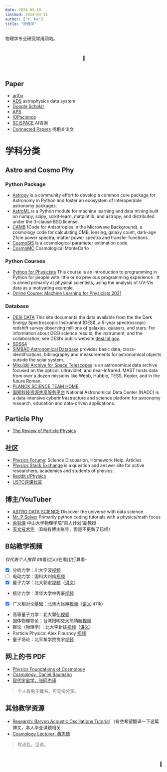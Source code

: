 ```yaml
---
date: 2024-03-10
lastmod: 2024-04-11
author: ["Y. He"]
title: "物理学"
---
```


物理学专业研究常用网站。

<!--more-->

<br><p style="text-align: center;">🌰</p><br>

## Paper 
- [arXiv](https://arxiv.org/)
- [ADS](https://ui.adsabs.harvard.edu/) astrophysics data system
- [Google Scholar](https://scholar.google.com/)
- [APS](https://www.aps.org/)
- [IOPscience](https://iopscience.iop.org/)
- [SCISPACE](https://typeset.io/) AI咨询
- [Connected Papers](https://www.connectedpapers.com/) 找相关论文

# 学科分类

## Astro and Cosmo Phy

### Python Package
- [Astropy](https://www.astropy.org/) is a community effort to develop a common core package for Astronomy in Python and foster an ecosystem of interoperable astronomy packages.
- [AstroML](https://www.astroml.org/index.html) is a Python module for machine learning and data mining built on numpy, scipy, scikit-learn, matplotlib, and astropy, and distributed under the 3-clause BSD license. 
- [CAMB](https://camb.readthedocs.io/en/latest/) (Code for Anisotropies in the Microwave Background), a cosmology code for calculating CMB, lensing, galaxy count, dark-age 21cm power spectra, matter power spectra and transfer functions. 
- [CosmoSIS](https://cosmosis.readthedocs.io/en/latest/) is a cosmological parameter estimation code.
- [CosmoMC](https://cosmologist.info/cosmomc/) Cosmological MonteCarlo
  
### Python Courses
- [Python for Physicists](https://lucydot.github.io/python_novice/) This course is an introduction to programming in Python for people with little or no previous programming experience . It is aimed primarily at physical scientists, using the analysis of UV-Vis data as a motivating example.
- [Online Course: Machine Learning for Physicists 2021](https://pad.gwdg.de/s/Machine_Learning_For_Physicists_2021)


### Database
- [DESI DATA](https://data.desi.lbl.gov/doc/) This site documents the data available from the the Dark Energy Spectroscopic Instrument (DESI), a 5-year spectroscopic redshift survey observing millions of galaxies, quasars, and stars. For information about DESI science results, the instrument, and the collaboration, see DESI’s public website [desi.lbl.gov](https://www.desi.lbl.gov/).
- [SDSS4](https://www.sdss4.org/)
- [SIMBAD Astronomical Database](https://simbad.unistra.fr/simbad/) provides basic data, cross-identifications, bibliography and measurements for astronomical objects outside the solar system.
- [ Mikulski Archive for Space Telescopes](https://archive.stsci.edu/)  is an astronomical data archive focused on the optical, ultraviolet, and near-infrared. MAST hosts data from over a dozen missions like Webb, Hubble, TESS, Kepler, and in the future Roman.
- [PLANCK SCIENCE TEAM HOME](https://www.cosmos.esa.int/web/planck)
- [国家科技资源共享服务平台](https://nadc.china-vo.org/?locale=zh_CN) National Astronomical Data Center (NADC) is a data intensive cyberinfrastructure and science platform for astronomy research, education and data-driven applications. 

## Particle Phy

- [The Review of Particle Physics](https://pdg.lbl.gov/)

## 社区
- [Physics Forums](https://www.physicsforums.com/): Science Discussion, Homework Help, Articles
- [Physics Stack Exchange](https://physics.stackexchange.com/) is a question and answer site for active researchers, academics and students of physics.
- [Reddit r/Physics](https://www.reddit.com/r/Physics/)
- [USTC评课社区](https://icourse.club/)

## 博主/YouTuber
- [ASTRO DATA SCIENCE](https://astrodatascience.net/) Discover the universe with data science
- [Mr. P Solver](https://www.youtube.com/@MrPSolver) Primarily python coding tutorials with a physics/math focus
- [余钊焕](https://yzhxxzxy.github.io/cn/index.html) 中山大学物理学院“百人计划”副教授
- [​天文技术宅](https://www.astrogeeker.com/my-blog) （B站有博主账号，但是不更新了已经）


## B站教学视频

*仅代表个人推荐*  ##看过[x]/在看[]/打算看-

- [x] 分析力学：川大宁波[视频](https://www.bilibili.com/video/BV1hY411g7HG)
- [ ] 电动力学：国科大刘纯[视频](https://www.bilibili.com/video/BV19P411L7ps/)
- [x] 量子力学：北大郭宏[视频](https://www.bilibili.com/video/BV1Uh4y1K7Ey/)（[讲义](https://chaoli.club/index.php/8891/0)）
-  统计力学：清华大学林秀豪[视频](https://www.bilibili.com/video/BV1y741197U6/)
-  [x] 广义相对论基础：北师大赵峥[视频](https://www.bilibili.com/video/BV1bZ4y1o79M/)（[讲义](https://pan.baidu.com/s/1lsUVPHSu8t2ZW8OfyFm1OQ#list/path=%2F):47lk）
-  高等量子力学：北大郭弘[视频](https://www.bilibili.com/video/BV1pj411s7S1/)
-  固体物理导论：台湾阳明交大简靖航[视频](https://www.bilibili.com/video/BV1Y341197ZP/)
-  群论（物理学）：北大李新征[视频](https://www.bilibili.com/video/BV1Ux4y177BH/)（[讲义](https://pan.baidu.com/s/1cfesvnUdzDxtwz88zm_vJQ?pwd=y8pq#list/path=%2F)）
-  Particle Physics: Alex Flournoy [视频](https://www.bilibili.com/video/BV13B4y1p7o9/)
-  量子场论：北平某学院贾宇[视频](https://www.bilibili.com/video/BV1Pz4y1D7hw)


## 网上的书 PDF
- [Physics Foundations of Cosmology](https://icourse.club/uploads/files/ee9c94c145827638823636da74a88e2ce8f9f8a4.pdf)
- [*Cosmology*, Daniel Baumann](https://icourse.club/uploads/files/f5ccc0ed496026207453fe62c455cceb2cfd9267.pdf)
- [现代宇宙学，张同杰译](https://icourse.club/uploads/files/f5ccc0ed496026207453fe62c455cceb2cfd9267.pdf)

> 个人有电子藏书，可无偿分享。


## 其他教学资源
- [Research: Baryon Acoustic Oscillations Tutorial](https://adh-sj.info/bao_cmb.php) （有空希望翻译一下这篇博文，本人毕业课题相关
- [Cosmology Lecturer: 黄志琦](http://zhiqihuang.top/cosm/lectures.php)


> 优点乱，见谅。

<br><p style="text-align: right;">🌰</p>